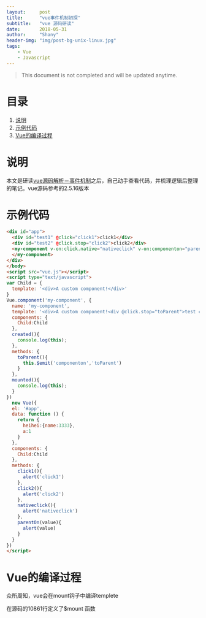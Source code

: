 ```yaml
---
layout:     post
title:      "vue事件机制初探"
subtitle:   "vue 源码研读"
date:       2018-05-31
author:     "Shany"
header-img: "img/post-bg-unix-linux.jpg"
tags:
    - Vue
    - Javascript 
---
```


> This document is not completed and will be updated anytime.


# 目录

1. [说明](#说明)
2. [示例代码](#示例代码)
3. [Vue的编译过程](#Vue的编译过程)


# 说明
本文是研读[vue源码解析－事件机制](https://segmentfault.com/a/1190000009750348)之后，自己动手查看代码，并梳理逻辑后整理的笔记。vue源码参考的2.5.16版本

# 示例代码

```html
<div id="app">
  <div id="test1" @click="click1">click1</div>
  <div id="test2" @click.stop="click2">click2</div>
  <my-component v-on:click.native="nativeclick" v-on:componenton="parentOn">
  </my-component>
</div>
</body>
<script src="vue.js"></script>
<script type="text/javascript">
var Child = {
  template: '<div>A custom component!</div>'
} 
Vue.component('my-component', {
  name: 'my-component',
  template: '<div>A custom component!<div @click.stop="toParent">test click</div></div>',
  components: {
    Child:Child
  },
  created(){
    console.log(this);
  },
  methods: {
    toParent(){
      this.$emit('componenton','toParent')
    }
  },
  mounted(){
    console.log(this);
  }
})
  new Vue({
  el: '#app',
  data: function () {
    return {
      heihei:{name:3333},
      a:1
    }
  },
  components: {
    Child:Child
  },
  methods: {
    click1(){
      alert('click1')
    },
    click2(){
      alert('click2')
    },
    nativeclick(){
      alert('nativeclick')
    },
    parentOn(value){
      alert(value)
    }
  }
})
</script>
```

# Vue的编译过程
众所周知，vue会在mount钩子中编译templete

在源码的10861行定义了$mount 函数

